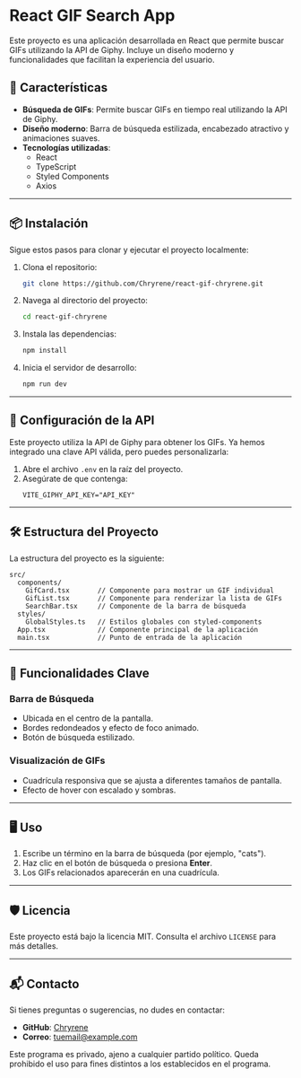 
# React GIF Search App

Este proyecto es una aplicación desarrollada en React que permite buscar GIFs utilizando la API de Giphy. Incluye un diseño moderno y funcionalidades que facilitan la experiencia del usuario.

## 🚀 Características

- **Búsqueda de GIFs**: Permite buscar GIFs en tiempo real utilizando la API de Giphy.
- **Diseño moderno**: Barra de búsqueda estilizada, encabezado atractivo y animaciones suaves.
- **Tecnologías utilizadas**:
  - React
  - TypeScript
  - Styled Components
  - Axios

---

## 📦 Instalación

Sigue estos pasos para clonar y ejecutar el proyecto localmente:

1. Clona el repositorio:
   ```bash
   git clone https://github.com/Chryrene/react-gif-chryrene.git
   ```
2. Navega al directorio del proyecto:
   ```bash
   cd react-gif-chryrene
   ```
3. Instala las dependencias:
   ```bash
   npm install
   ```
4. Inicia el servidor de desarrollo:
   ```bash
   npm run dev
   ```

---

## 🔑 Configuración de la API

Este proyecto utiliza la API de Giphy para obtener los GIFs. Ya hemos integrado una clave API válida, pero puedes personalizarla:

1. Abre el archivo `.env` en la raíz del proyecto.
2. Asegúrate de que contenga:
   ```env
   VITE_GIPHY_API_KEY="API_KEY"
   ```

---

## 🛠️ Estructura del Proyecto

La estructura del proyecto es la siguiente:

```
src/
  components/
    GifCard.tsx       // Componente para mostrar un GIF individual
    GifList.tsx       // Componente para renderizar la lista de GIFs
    SearchBar.tsx     // Componente de la barra de búsqueda
  styles/
    GlobalStyles.ts   // Estilos globales con styled-components
  App.tsx             // Componente principal de la aplicación
  main.tsx            // Punto de entrada de la aplicación
```

---

## 🌟 Funcionalidades Clave

### Barra de Búsqueda
- Ubicada en el centro de la pantalla.
- Bordes redondeados y efecto de foco animado.
- Botón de búsqueda estilizado.

### Visualización de GIFs
- Cuadrícula responsiva que se ajusta a diferentes tamaños de pantalla.
- Efecto de hover con escalado y sombras.

---

## 🖥️ Uso

1. Escribe un término en la barra de búsqueda (por ejemplo, "cats").
2. Haz clic en el botón de búsqueda o presiona **Enter**.
3. Los GIFs relacionados aparecerán en una cuadrícula.

---

## 🛡️ Licencia

Este proyecto está bajo la licencia MIT. Consulta el archivo `LICENSE` para más detalles.

---

## 📬 Contacto

Si tienes preguntas o sugerencias, no dudes en contactar:
- **GitHub**: [Chryrene](https://github.com/Chryrene)
- **Correo**: [tuemail@example.com](mailto:vpasosdev@gmail.com)


Este programa es privado, ajeno a cualquier partido político. Queda prohibido el uso para fines distintos a los establecidos en el programa.

